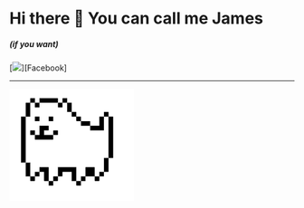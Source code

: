<h1> Hi there 👋 You can call me James<h5>(if you want)</h5> </h1>
[<img src="https://img.icons8.com/bubbles/100/4a90e2/facebook-new.png" />][Facebook]
<br />
<hr />
<img class="dog" src="./idle-pixel.gif" alt="Dog">

<!--
**Tamekhanh/Tamekhanh** is a ✨ _special_ ✨ repository because its `README.md` (this file) appears on your GitHub profile.

Here are some ideas to get you started:

- 🔭 I’m currently working on ...
- 🌱 I’m currently learning ...
- 👯 I’m looking to collaborate on ...
- 🤔 I’m looking for help with ...
- 💬 Ask me about ...
- 📫 How to reach me: ...
- 😄 Pronouns: ...
- ⚡ Fun fact: ...
-->
